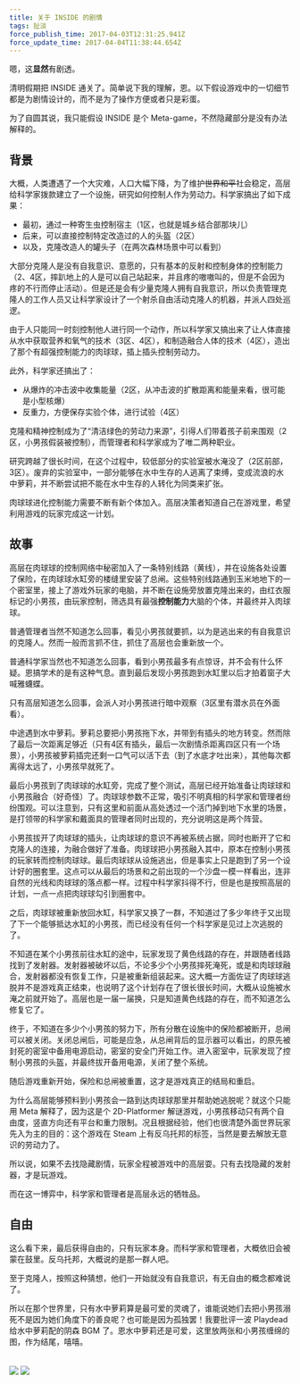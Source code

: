 ```yaml
---
title: 关于 INSIDE 的剧情
tags: 扯淡
force_publish_time: 2017-04-03T12:31:25.941Z
force_update_time: 2017-04-04T11:38:44.654Z
---
```


嗯，这**显然**有剧透。

清明假期把 INSIDE 通关了。简单说下我的理解，恩。以下假设游戏中的一切细节都是为剧情设计的，而不是为了操作方便或者只是彩蛋。

为了自圆其说，我只能假设 INSIDE 是个 Meta-game，不然隐藏部分是没有办法解释的。

## 背景

大概，人类遭遇了一个大灾难，人口大幅下降，为了维护<del>世界和平</del>社会稳定，高层给科学家拨款建立了一个设施，研究如何控制人作为劳动力。科学家搞出了如下成果：

- 最初，通过一种寄生虫控制宿主（1区，也就是城乡结合部那块儿）
- 后来，可以直接控制特定改造过的人的头盔（2区）
- 以及，克隆改造人的罐<del>头</del>子（在两次森林场景中可以看到）

大部分克隆人是没有自我意识、意愿的，只有基本的反射和控制身体的控制能力（2、4区，摔趴地上的人是可以自己站起来，并且疼的嗷嗷叫的，但是不会因为疼的不行而停止活动）。但是还是会有少量克隆人拥有自我意识，所以负责管理克隆人的工作人员又让科学家设计了一个射杀自由活动克隆人的机器，并派人四处巡逻。

由于人只能同一时刻控制他人进行同一个动作，所以科学家又搞出来了让人体直接从水中获取营养和氧气的技术（3区、4区），和制造融合人体的技术（4区），造出了那个有超强控制能力的肉球球，插上插头控制劳动力。

此外，科学家还搞出了：

- 从爆炸的冲击波中收集能量（2区，从冲击波的扩散距离和能量来看，很可能是小型核爆）
- 反重力，方便保存实验个体，进行试验（4区）

克隆和精神控制成为了“清洁绿色的劳动力来源”，引得人们带着孩子前来围观（2区，小男孩假装被控制），而管理者和科学家成为了唯二两种职业。

研究跨越了很长时间，在这个过程中，较低部分的实验室被水淹没了（2区前部，3区）。废弃的实验室中，一部分能够在水中生存的人逃离了束缚，变成流浪的水中萝莉，并不断尝试把不能在水中生存的人转化为同类来扩张。

肉球球进化控制能力需要不断有新个体加入。高层决策者知道自己在游戏里，希望利用游戏的玩家完成这一计划。

## 故事

高层在肉球球的控制网络中秘密加入了一条特别线路（黄线），并在设施各处设置了保险，在肉球球水缸旁的楼缝里安装了总闸。这些特别线路通到玉米地地下的一个密室里，接上了游戏外玩家的电脑，并不断在设施旁放置克隆出来的，由红衣服标记的小男孩，由玩家控制，筛选具有最强**控制能力**大脑的个体，并最终并入肉球球。

普通管理者当然不知道怎么回事，看见小男孩就要抓，以为是逃出来的有自我意识的克隆人。然而一般而言抓不住，抓住了高层也会重新放一个。

普通科学家当然也不知道怎么回事，看到小男孩最多有点惊讶，并不会有什么怀疑。恩搞学术的是有这种气息。直到最后发现小男孩跑到水缸里以后才拍着窗子大喊雅蠛蝶。

只有高层知道怎么回事，会派人对小男孩进行暗中观察（3区里有潜水员在外面看）。

中途遇到水中萝莉。萝莉总要把小男孩拖下水，并带到有插头的地方转变。然而除了最后一次距离足够近（只有4区有插头，最后一次剧情杀距离四区只有一个场景），小男孩被萝莉插完还剩一口气可以活下去（到了水底才吐出来），其他每次都离得太远了，小男孩早就死了。

最后小男孩到了肉球球的水缸旁，完成了整个测试，高层已经开始准备让肉球球和小男孩融合（好奇怪）了。肉球球参数不正常，吸引不明真相的科学家和管理者纷纷围观。可以注意到，只有这里和前面从高处透过一个活门掉到地下水里的场景，是打领带的科学家和戴面具的管理者同时出现的，充分说明这是两个阵营。

小男孩拔开了肉球球的插头，让肉球球的意识不再被系统占据，同时也断开了它和克隆人的连接，为融合做好了准备。肉球球把小男孩融入其中，原本在控制小男孩的玩家转而控制肉球球。最后肉球球从设施逃出，但是事实上只是跑到了另一个设计好的圈套里。这点可以从最后的场景和之前出现的一个沙盘一模一样看出，连非自然的光线和肉球球的落点都一样。过程中科学家抖得不行，但是也是按照高层的计划，一点一点把肉球球勾引到圈套中。

之后，肉球球被重新放回水缸，科学家又换了一群，不知道过了多少年终于又出现了下一个能够抵达水缸的小男孩，而已经没有任何一个科学家是见过上次逃脱的了。

不知道在某个小男孩前往水缸的途中，玩家发现了黄色线路的存在，并跟随者线路找到了发射器。发射器被破坏以后，不论多少个小男孩摔死淹死，或是和肉球球融合，发射器都没有恢复工作，只是被重新组装起来。这大概一方面佐证了肉球球逃脱并不是游戏真正结束，也说明了这个计划存在了很长很长时间，大概从设施被水淹之前就开始了。高层也是一届一届换，只是知道黄色线路的存在，而不知道怎么修复它了。

终于，不知道在多少个小男孩的努力下，所有分散在设施中的保险都被断开，总闸可以被关闭。关闭总闸后，可能是应急，从总闸背后的显示器可以看出，的原先被封死的密室中备用电源启动，密室的安全门开始工作。进入密室中，玩家发现了控制小男孩的头盔，并最终拔开备用电源，关闭了整个系统。

随后游戏重新开始，保险和总闸被重置，这才是游戏真正的结局和重启。

为什么高层能够预料到小男孩会一路到达肉球球那里并帮助她逃脱呢？就这个只能用 Meta 解释了，因为这是个 2D-Platformer 解谜游戏，小男孩移动只有两个自由度，竖直方向还有平台和重力限制。况且根据经验，他们也很清楚外面世界玩家先入为主的目的：这个游戏在 Steam 上有反乌托邦的标签，当然是要去解放无意识的劳动力了。

所以说，如果不去找隐藏剧情，玩家全程被游戏中的高层耍。只有去找隐藏的发射器，才是玩游戏。

而在这一博弈中，科学家和管理者是高层永远的牺牲品。

## 自由

这么看下来，最后获得自由的，只有玩家本身。而科学家和管理者，大概依旧会被蒙在鼓里。反乌托邦，大概说的是那一群人吧。

至于克隆人，按照这种猜想，他们一开始就没有自我意识，有无自由的概念都难说了。

所以在那个世界里，只有水中萝莉算是最可爱的灵魂了，谁能说她们去把小男孩溺死不是因为她们角度下的善良呢？也可能是因为孤独罢！我要批评一波 Playdead 给水中萝莉配的阴森 BGM 了。恩水中萝莉还是可爱，这里放两张和小男孩缠绵的图，作为结尾，嘻嘻。

<style>
.inside-imgs img {
  max-width: 100%;
  margin: 20px auto;
}
</style>

<div class="inside-imgs">
  <img src="https://storage.c-3.moe/meow/INSIDE_1.jpg">
  <img src="https://storage.c-3.moe/meow/INSIDE_2.jpg">
</div>

